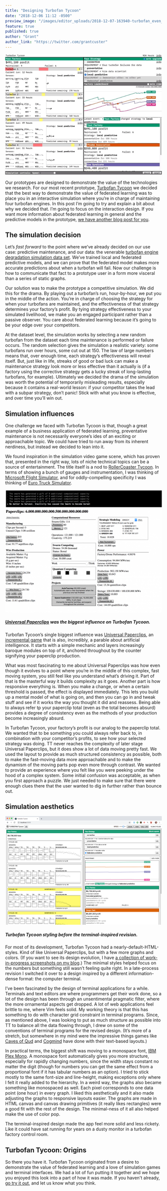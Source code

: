 ```yaml
---
title: "Designing Turbofan Tycoon"
date: "2018-12-06 11:12 -0500"
preview_image: "/images/editor_uploads/2018-12-07-163940-turbofan_even_shorter.gif"
feature: true
published: true
author: "Grant"
author_link: "https://twitter.com/grantcuster"
---
```


![A GIF of Turbofan Tycoon in action.](/images/editor_uploads/2018-12-07-163940-turbofan_even_shorter.gif)

Our prototypes are designed to demonstrate the value of the technologies we research. For our most recent prototype, [Turbofan Tycoon](https://turbofan.fastforwardlabs.com/) we decided that the best way to demonstrate the value of federated learning was to place you in an interactive simulation where you’re in charge of maintaining four turbofan engines. In this post I’m going to try and explain a bit about why we decided that. I’m going to focus on the interaction design. If you want more information about federated learning in general and the predictive models in the prototype, [we have another blog post for you](https://blog.fastforwardlabs.com/2018/11/14/federated-learning.html).

## The simulation decision

Let’s *fast forward* to the point where we’ve already decided on our use case: predictive maintenance, and our data: the venerable [turbofan engine degradation simulation data set](https://ti.arc.nasa.gov/tech/dash/groups/pcoe/prognostic-data-repository/). We’ve trained local and federated predictive models, and we can prove that the federated model makes more accurate predictions about when a turbofan will fail. Now our challenge is how to communicate that fact to a prototype user in a form more visceral than a series of static graphs.

Our solution was to make the prototype a competitive simulation. We did this for the drama. By playing out a turbofan’s run, hour-by-hour, we put you in the middle of the action. You’re in charge of choosing the strategy for when your turbofans are maintained, and the effectiveness of that strategy determines your factory’s profit. By tying strategy effectiveness to your simulated livelihood, we make you an engaged participant rather than a passive observer. You care about federated learning because it’s going to be your edge over your competitors.

At the dataset level, the simulation works by selecting a new random turbofan from the dataset each time maintenance is performed or failure occurs. The random selection gives the simulation a realistic variety: some turbofans run over hours, some cut out at 150. The law of large numbers means that, over enough time, each strategy’s effectiveness will reveal itself. But, just like in life, streaks of good or bad luck can make a maintenance strategy look more or less effective than it actually is (if a factory using the corrective strategy gets a lucky streak of long-lasting turbofans, for example). Ultimately we decided the drama of the simulation was worth the potential of temporarily misleading results, especially because it contains a real-world lesson: if your competitor takes the lead with a subpar strategy, don’t panic! Stick with what you know is effective, and over time you’ll win out.

## Simulation influences

One challenge we faced with Turbofan Tycoon is that, though a great example of a business application of federated learning, preventative maintenance is not necessarily everyone’s ides of an exciting or approachable topic. We could have tried to run away from its inherent nerdiness, but instead we decided to lean into it. 

We found inspiration in the simulation video game scene, which has proven that, presented in the right way, lots of niche technical topics can be a source of entertainment. The title itself is a nod to [RollerCoaster Tycoon](https://en.wikipedia.org/wiki/RollerCoaster_Tycoon). In terms of showing a bunch of gauges and instrumentation, I was thinking of [Microsoft Flight Simulator](https://en.wikipedia.org/wiki/Microsoft_Flight_Simulator), and for oddly-compelling specificity I was thinking of [Euro Truck Simulator](https://en.wikipedia.org/wiki/Euro_Truck_Simulator).

![](/images/editor_uploads/2018-12-07-164406-unipaper.png)

##### [Universal Paperclips](http://www.decisionproblem.com/paperclips/) was the biggest influence on Turbofan Tycoon.

Turbofan Tycoon’s single biggest influence was [Universal Paperclips](http://www.decisionproblem.com/paperclips/), an [incremental game](https://en.wikipedia.org/wiki/Incremental_game) that is also, incredibly, a parable about artificial intelligence. It starts with a simple mechanic and layers increasingly baroque modules on top of it, anchored throughout by the counter signifying your paperclip production.

What was most fascinating to me about Universal Paperclips was how even though it evolves to a point where you’re in the middle of this complex, fast moving system, you still feel like you understand what’s driving it. Part of that is the masterful way it builds complexity as it goes. Another part is how responsive everything is. When you make a change, or when a certain threshold is passed, the effect is displayed immediately. This lets you build up a mental model of what is going on, and then you can go in and tweak stuff and see if it works the way you thought it did and reassess. Being able to always refer tp your paperclip total (even as the total becomes absurd) provides a degree of consistency even as the methods of your production become increasingly absurd.

In Turbofan Tycoon, your factory’s profit is our analog to the paperclip total. We wanted that to be something you could always refer back to, in combination with your competitor’s profits, to see how your selected strategy was doing. TT never reaches the complexity of later stage Universal Paperclips, but it does show a lot of data moving pretty fast. We used the layout to provide as much structured consistency as possible, both to make the fast-moving data more approachable and to make the dynamism of the moving parts pop even more through contrast. We wanted to provide an experience where you felt like you were peeking under the hood of a complex system. Some initial confusion was acceptable, as when you first approach a puzzle. We just needed to make sure that there were enough clues there that the user wanted to dig in further rather than bounce out.

## Simulation aesthetics

![](/images/editor_uploads/2018-12-07-164700-Screen_Shot_2018_10_21_at_7_45_16_PM_1540165567038.png)

##### Turbofan Tycoon styling before the terminal-inspired revision.

For most of its development, Turbofan Tycoon had a nearly-default-HTML-styles. Kind of like Universal Paperclips, but with a few more graphs and colors. (If you want to see its design evolution, I have [a collection of work-in-progress screenshots on my blog](http://feed.grantcuster.com/stack/ff09-prototype).) The minimal styles helped focus on the numbers but something still wasn’t feeling quite right. In a late-process revision I switched it over to a design inspired by a different information-dense format: the computer terminal.

I’ve been fascinated by the design of terminal applications for a while. Terminals and text editors are where programmers get their work done, so a lot of the design has been through an unsentimental pragmatic filter, where the more ornamental aspects get dropped. A lot of web applications feel brittle to me, where Vim feels solid. My working theory is that this has something to do with character grid constraint in terminal programs. Since, as mentioned above, I was looking to put as much structure as possible into TT to balance all the data flowing through, I drew on some of the conventions of terminal programs for the revised design. (It’s more of a stretch, but somewhere in my mind were the impressive things games like [Caves of Qud](http://www.cavesofqud.com/) and [Cogmind](https://www.gridsagegames.com/cogmind/) have done with their text-based layouts.)

In practical terms, the biggest shift was moving to a monospace font, [IBM Plex Mono](https://fonts.google.com/specimen/IBM+Plex+Mono). A monospace font automatically gives you more structure, especially for rapidly changing numbers, since the width stays constant no matter the digit (though for numbers you can get the same effect from a proportional font if it has tabular numbers as an option). I tried to stick mostly to the same font-size and line-height, making exceptions only where I felt it really added to the hierarchy. In a weird way, the graphs also became something like monospaced as well. Each pixel corresponds to one data point (one hour) in every graph. I liked this aesthetically and it also made adjusting the graphs to responsive layouts easier. The graphs are made in HTML canvas and canvas drawing primitives (it really likes rectangles) were a good fit with the rest of the design. The minimal-ness of it all also helped make the use of color pop.

The terminal-inspired design made the app feel more solid and less rickety. Like it could have sat running for years on a dusty monitor in a turbofan factory control room.

## Turbofan Tycoon: Origins

So there you have it. Turbofan Tycoon originated from a desire to demonstrate the value of federated learning and a love of simulation games and terminal interfaces. We had a lot of fun putting it together and we hope you enjoyed this look into a part of how it was made. If you haven't already, [go try it out](https://turbofan.fastforwardlabs.com/), and let us know what you think.